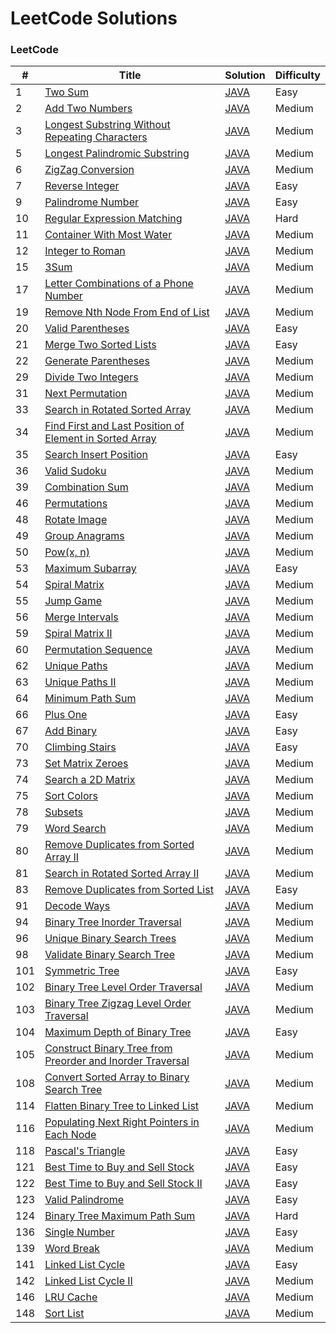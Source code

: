 LeetCode Solutions
========

### LeetCode


| # | Title | Solution | Difficulty |
|---| ----- | -------- | ---------- |
|1|[Two Sum](https://leetcode.com/problems/two-sum/)|[JAVA](./src/leetcode/TwoSum.java)|Easy|
|2|[Add Two Numbers](https://leetcode.com/problems/add-two-numbers/)|[JAVA](./src/leetcode/AddTwoNumbers.java)|Medium|
|3|[Longest Substring Without Repeating Characters](https://leetcode.com/problems/longest-substring-without-repeating-characters/)|[JAVA](./src/leetcode/LongestSubstringWithoutRepeatingCharacters.java)|Medium|
|5|[Longest Palindromic Substring](https://leetcode.com/problems/longest-palindromic-substring/)|[JAVA](./src/leetcode/LongestPalindromicSubstring.java)|Medium|
|6|[ZigZag Conversion](https://leetcode.com/problems/zigzag-conversion/)|[JAVA](./src/leetcode/ZigZagConversion.java)|Medium|
|7|[Reverse Integer](https://leetcode.com/problems/reverse-integer/)|[JAVA](./src/leetcode/ReverseInteger.java)|Easy|
|9|[Palindrome Number](https://leetcode.com/problems/palindrome-number/)|[JAVA](./src/leetcode/PalindromeNumber.java)|Easy|
|10|[Regular Expression Matching](https://leetcode-cn.com/problems/regular-expression-matching/)|[JAVA](./src/leetcode/RegularExpressionMatching.java)|Hard|
|11|[Container With Most Water](https://leetcode.com/problems/container-with-most-water/)|[JAVA](./src/leetcode/ContainerWithMostWater.java)|Medium|
|12|[Integer to Roman](https://leetcode.com/problems/integer-to-roman/)|[JAVA](./src/leetcode/IntegerToRoman.java)|Medium|
|15|[3Sum](https://leetcode.com/problems/3sum/)|[JAVA](./src/leetcode/ThreeSum.java)|Medium|
|17|[Letter Combinations of a Phone Number](https://leetcode.com/problems/letter-combinations-of-a-phone-number/)|[JAVA](./src/leetcode/LetterCombinationsofaPhoneNumber.java)|Medium|
|19|[Remove Nth Node From End of List](https://leetcode.com/problems/remove-nth-node-from-end-of-list/)|[JAVA](./src/leetcode/RemoveNthNodeFromEndofList.java)|Medium|
|20|[Valid Parentheses](https://leetcode.com/problems/valid-parentheses/)|[JAVA](./src/leetcode/ValidParentheses.java)|Easy|
|21|[Merge Two Sorted Lists](https://leetcode.com/problems/merge-two-sorted-lists/)|[JAVA](./src/leetcode/MergeTwoSortedLists.java)|Easy|
|22|[Generate Parentheses](https://leetcode.com/problems/generate-parentheses/)|[JAVA](./src/leetcode/GenerateParentheses.java)|Medium|
|29|[Divide Two Integers](https://leetcode.com/problems/divide-two-integers/)|[JAVA](./src/leetcode/DivideTwoIntegers.java)|Medium|
|31|[Next Permutation](https://leetcode.com/problems/next-permutation/)|[JAVA](./src/leetcode/NextPermutation.java)|Medium|
|33|[Search in Rotated Sorted Array](https://leetcode.com/problems/search-in-rotated-sorted-array/)|[JAVA](./src/leetcode/SearchinRotatedSortedArray.java)|Medium|
|34|[Find First and Last Position of Element in Sorted Array](https://leetcode.com/problems/find-first-and-last-position-of-element-in-sorted-array/)|[JAVA](./src/leetcode/FindFirstandLastPositionofElementinSortedArray.java)|Medium|
|35|[Search Insert Position](https://leetcode.com/problems/search-insert-position/)|[JAVA](./src/leetcode/SearchInsertPosition.java)|Easy|
|36|[Valid Sudoku](https://leetcode.com/problems/valid-sudoku/)|[JAVA](./src/leetcode/ValidSudoku.java)|Medium|
|39|[Combination Sum](https://leetcode.com/problems/combination-sum/)|[JAVA](./src/leetcode/CombinationSum.java)|Medium|
|46|[Permutations](https://leetcode.com/problems/permutations/)|[JAVA](./src/leetcode/Permutations.java)|Medium|
|48|[Rotate Image](https://leetcode.com/problems/rotate-image/)|[JAVA](./src/leetcode/RotateImage.java)|Medium|
|49|[Group Anagrams](https://leetcode.com/problems/group-anagrams/)|[JAVA](./src/leetcode/GroupAnagrams.java)|Medium|
|50|[Pow(x, n)](https://leetcode.com/problems/powx-n/)|[JAVA](./src/leetcode/PowXn.java)|Medium|
|53|[Maximum Subarray](https://leetcode.com/problems/maximum-subarray/)|[JAVA](./src/leetcode/MaximumSubarray.java)|Easy|
|54|[Spiral Matrix](https://leetcode.com/problems/spiral-matrix/)|[JAVA](./src/leetcode/SpiralMatrix.java)|Medium|
|55|[Jump Game](https://leetcode.com/problems/jump-game/)|[JAVA](./src/leetcode/JumpGame.java)|Medium|
|56|[Merge Intervals](https://leetcode.com/problems/merge-intervals/)|[JAVA](./src/leetcode/MergeIntervals.java)|Medium|
|59|[Spiral Matrix II](https://leetcode.com/problems/spiral-matrix-ii/)|[JAVA](./src/leetcode/SpiralMatrixII.java)|Medium|
|60|[Permutation Sequence](https://leetcode.com/problems/permutation-sequence/)|[JAVA](./src/leetcode/PermutationSequence.java)|Medium|
|62|[Unique Paths](https://leetcode.com/problems/unique-paths/)|[JAVA](./src/leetcode/UniquePaths.java)|Medium|
|63|[Unique Paths II](https://leetcode.com/problems/unique-paths-ii/)|[JAVA](./src/leetcode/UniquePathsII.java)|Medium|
|64|[Minimum Path Sum](https://leetcode.com/problems/minimum-path-sum/)|[JAVA](./src/leetcode/MinimumPathSum.java)|Medium|
|66|[Plus One](https://leetcode.com/problems/plus-one/)|[JAVA](./src/leetcode/PlusOne.java)|Easy|
|67|[Add Binary](https://leetcode.com/problems/add-binary/)|[JAVA](./src/leetcode/AddBinary.java)|Easy|
|70|[Climbing Stairs](https://leetcode.com/problems/climbing-stairs/)|[JAVA](./src/leetcode/ClimbingStairs.java)|Easy|
|73|[Set Matrix Zeroes](https://leetcode.com/problems/set-matrix-zeroes/)|[JAVA](./src/leetcode/SetMatrixZeroes.java)|Medium|
|74|[Search a 2D Matrix](https://leetcode.com/problems/search-a-2d-matrix/)|[JAVA](./src/leetcode/Searcha2DMatrix.java)|Medium|
|75|[Sort Colors](https://leetcode.com/problems/sort-colors/)|[JAVA](./src/leetcode/SortColors.java)|Medium|
|78|[Subsets](https://leetcode.com/problems/subsets/)|[JAVA](./src/leetcode/Subsets.java)|Medium|
|79|[Word Search](https://leetcode.com/problems/word-search/)|[JAVA](./src/leetcode/WordSearch.java)|Medium|
|80|[Remove Duplicates from Sorted Array II](https://leetcode.com/problems/remove-duplicates-from-sorted-array-ii/)|[JAVA](./src/leetcode/RemoveDuplicatesfromSortedArrayII.java)|Medium|
|81|[Search in Rotated Sorted Array II](https://leetcode.com/problems/search-in-rotated-sorted-array-ii/)|[JAVA](./src/leetcode/SearchinRotatedSortedArrayII.java)|Medium|
|83|[Remove Duplicates from Sorted List](https://leetcode.com/problems/remove-duplicates-from-sorted-list/)|[JAVA](./src/leetcode/RemoveDuplicatesfromSortedList.java)|Easy|
|91|[Decode Ways](https://leetcode.com/problems/decode-ways/)|[JAVA](./src/leetcode/DecodeWays.java)|Medium|
|94|[Binary Tree Inorder Traversal](https://leetcode.com/problems/binary-tree-inorder-traversal/)|[JAVA](./src/leetcode/BinaryTreeInorderTraversal.java)|Medium|
|96|[Unique Binary Search Trees](https://leetcode.com/problems/unique-binary-search-trees/)|[JAVA](./src/leetcode/UniqueBinarySearchTrees)|Medium|
|98|[Validate Binary Search Tree](https://leetcode.com/problems/validate-binary-search-tree/)|[JAVA](./src/leetcode/ValidateBinarySearchTree.java)|Medium|
|101|[Symmetric Tree](https://leetcode.com/problems/symmetric-tree/)|[JAVA](./src/leetcode/SymmetricTree.java)|Easy|
|102|[Binary Tree Level Order Traversal](https://leetcode.com/problems/binary-tree-level-order-traversal/)|[JAVA](./src/leetcode/BinaryTreeLevelOrderTraversal.java)|Medium|
|103|[Binary Tree Zigzag Level Order Traversal](https://leetcode.com/problems/binary-tree-zigzag-level-order-traversal/)|[JAVA](./src/leetcode/BinaryTreeZigZagLevelOrderTraversal.java)|Medium|
|104|[Maximum Depth of Binary Tree](https://leetcode.com/problems/maximum-depth-of-binary-tree/)|[JAVA](./src/leetcode/MaximumDepthOfBinaryTree.java)|Easy|
|105|[Construct Binary Tree from Preorder and Inorder Traversal](https://leetcode.com/problems/construct-binary-tree-from-preorder-and-inorder-traversal/)|[JAVA](./src/leetcode/ConstructBinaryTreefromPreorderandInorderTraversal.java)|Medium|
|108|[Convert Sorted Array to Binary Search Tree](https://leetcode.com/problems/convert-sorted-array-to-binary-search-tree/)|[JAVA](./src/leetcode/ConvertSortedArraytoBinarySearchTree.java)|Medium|
|114|[Flatten Binary Tree to Linked List](https://leetcode.com/problems/flatten-binary-tree-to-linked-list/)|[JAVA](./src/leetcode/FlattenBinaryTreeToLinkedList.java)|Medium|
|116|[Populating Next Right Pointers in Each Node](https://leetcode.com/problems/populating-next-right-pointers-in-each-node/)|[JAVA](./src/leetcode/PopulatingNextRightPointersinEachNode.java)|Medium|
|118|[Pascal's Triangle](https://leetcode.com/problems/pascals-triangle/)|[JAVA](./src/leetcode/PascalsTriangle.java)|Easy|
|121|[Best Time to Buy and Sell Stock](https://leetcode.com/problems/best-time-to-buy-and-sell-stock/)|[JAVA](./src/leetcode/BestTimetoBuyandSellStock.java)|Easy|
|122|[Best Time to Buy and Sell Stock II](https://leetcode.com/problems/best-time-to-buy-and-sell-stock-ii/)|[JAVA](./src/leetcode/BestTimetoBuyandSellStockII.java)|Easy|
|123|[Valid Palindrome](https://leetcode.com/problems/valid-palindrome/)|[JAVA](./src/leetcode/ValidPalindrome.java)|Easy|
|124|[Binary Tree Maximum Path Sum](https://leetcode.com/problems/binary-tree-maximum-path-sum/)|[JAVA](./src/leetcode/BinaryTreeMaximumPathSum.java)|Hard|
|136|[Single Number](https://leetcode.com/problems/single-number/)|[JAVA](./src/leetcode/SingleNumber.java)|Easy|
|139|[Word Break](https://leetcode.com/problems/word-break/)|[JAVA](./src/leetcode/WordBreak.java)|Medium|
|141|[Linked List Cycle](https://leetcode.com/problems/linked-list-cycle/)|[JAVA](./src/leetcode/LinkedListCycle.java)|Easy|
|142|[Linked List Cycle II](https://leetcode.com/problems/linked-list-cycle-ii/)|[JAVA](./src/leetcode/LinkedListCycleII.java)|Medium|
|146|[LRU Cache](https://leetcode.com/problems/lru-cache/)|[JAVA](./src/leetcode/LRUCache.java)|Medium|
|148|[Sort List](https://leetcode-cn.com/problems/sort-list/)|[JAVA](./src/leetcode/SortList.java)|Medium|
